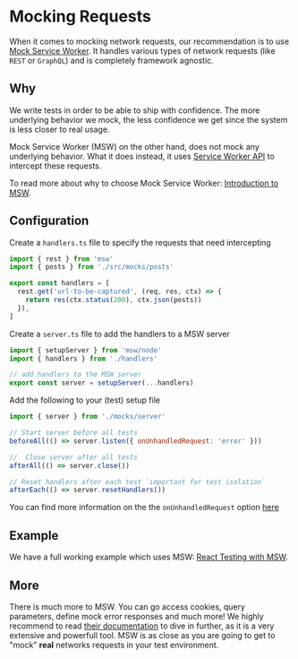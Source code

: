 # Mocking Requests

When it comes to mocking network requests, our recommendation is to use [Mock Service Worker](https://mswjs.io/). It handles various types of network requests (like `REST` or `GraphQL`) and is completely framework agnostic.

## Why

We write tests in order to be able to ship with confidence. The more underlying behavior we mock, the less confidence we get since the system is less closer to real usage.

Mock Service Worker (MSW) on the other hand, does not mock any underlying behavior. What it does instead, it uses [Service Worker API](https://developers.google.com/web/fundamentals/primers/service-workers) to intercept these requests.

To read more about why to choose Mock Service Worker: [Introduction to MSW](https://mswjs.io/docs/).

## Configuration

Create a `handlers.ts` file to specify the requests that need intercepting

```js
import { rest } from 'msw'
import { posts } from './src/mocks/posts'

export const handlers = [
  rest.get('url-to-be-captured', (req, res, ctx) => {
    return res(ctx.status(200), ctx.json(posts))
  }),
]
```

Create a `server.ts` file to add the handlers to a MSW server

```js
import { setupServer } from 'msw/node'
import { handlers } from './handlers'

// add handlers to the MSW server
export const server = setupServer(...handlers)
```

Add the following to your (test) setup file

```js
import { server } from './mocks/server'

// Start server before all tests
beforeAll(() => server.listen({ onUnhandledRequest: 'error' }))

//  Close server after all tests
afterAll(() => server.close())

// Reset handlers after each test `important for test isolation`
afterEach(() => server.resetHandlers())
```
You can find more information on the the `onUnhandledRequest` option [here](https://mswjs.io/docs/recipes/debugging-uncaught-requests)

## Example

We have a full working example which uses MSW: [React Testing with MSW](https://github.com/vitest-dev/vitest/tree/main/test/react-testing-lib-msw).

## More

There is much more to MSW. You can go access cookies, query parameters, define mock error responses and much more! We highly recommend to read [their documentation](https://mswjs.io/docs/recipes) to dive in further, as it is a very extensive and powerfull tool. MSW is as close as you are going to get to "mock" **real** networks requests in your test environment.
